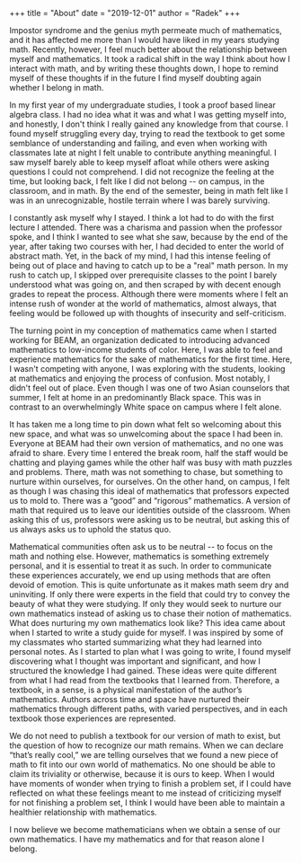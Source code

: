 +++
title = "About"
date = "2019-12-01"
author = "Radek"
+++

Impostor syndrome and the genius myth permeate much of mathematics, and it has affected me more than I would have liked in my years studying math. Recently, however, I feel much better about the relationship between myself and mathematics. It took a radical shift in the way I think about how I interact with math, and by writing these thoughts down, I hope to remind myself of these thoughts if in the future I find myself doubting again whether I belong in math.

In my first year of my undergraduate studies, I took a proof based linear algebra class. I had no idea what it was and what I was getting myself into, and honestly, I don't think I really gained any knowledge from that course. I found myself struggling every day, trying to read the textbook to get some semblance of understanding and failing, and even when working with classmates late at night I felt unable to contribute anything meaningful. I saw myself barely able to keep myself afloat while others were asking questions I could not comprehend. I did not recognize the feeling at the time, but looking back, I felt like I did not belong -- on campus, in the classroom, and in math. By the end of the semester, being in math felt like I was in an unrecognizable, hostile terrain where I was barely surviving.

I constantly ask myself why I stayed. I think a lot had to do with the first lecture I attended. There was a charisma and passion when the professor spoke, and I think I wanted to see what she saw, because by the end of the year, after taking two courses with her, I had decided to enter the world of abstract math. Yet, in the back of my mind, I had this intense feeling of being out of place and having to catch up to be a "real" math person. In my rush to catch up, I skipped over prerequisite classes to the point I barely understood what was going on, and then scraped by with decent enough grades to repeat the process. Although there were moments where I felt an intense rush of wonder at the world of mathematics, almost always, that feeling would be followed up with thoughts of insecurity and self-criticism.

The turning point in my conception of mathematics came when I started working for BEAM, an organization dedicated to introducing advanced mathematics to low-income students of color. Here, I was able to feel and experience mathematics for the sake of mathematics for the first time. Here, I wasn't competing with anyone, I was exploring with the students, looking at mathematics and enjoying the process of confusion. Most notably, I didn't feel out of place. Even though I was one of two Asian counselors that summer, I felt at home in an predominantly Black space. This was in contrast to an overwhelmingly White space on campus where I felt alone.

It has taken me a long time to pin down what felt so welcoming about this new space, and what was so unwelcoming about the space I had been in. Everyone at BEAM had their own version of mathematics, and no one was afraid to share. Every time I entered the break room, half the staff would be chatting and playing games while the other half was busy with math puzzles and problems. There, math was not something to chase, but something to nurture within ourselves, for ourselves. On the other hand, on campus, I felt as though I was chasing this ideal of mathematics that professors expected us to mold to. There was a “good” and “rigorous” mathematics. A version of math that required us to leave our identities outside of the classroom. When asking this of us, professors were asking us to be neutral, but asking this of us always asks us to uphold the status quo.

Mathematical communities often ask us to be neutral -- to focus on the math and nothing else. However, mathematics is something extremely personal, and it is essential to treat it as such. In order to communicate these experiences accurately, we end up using methods that are often devoid of emotion. This is quite unfortunate as it makes math seem dry and uninviting. If only there were experts in the field that could try to convey the beauty of what they were studying. If only they would seek to nurture our own mathematics instead of asking us to chase their notion of mathematics.
What does nurturing my own mathematics look like? This idea came about when I started to write a study guide for myself. I was inspired by some of my classmates who started summarizing what they had learned into personal notes. As I started to plan what I was going to write, I found myself discovering what I thought was important and significant, and how I structured the knowledge I had gained. These ideas were quite different from what I had read from the textbooks that I learned from. Therefore, a textbook, in a sense, is a physical manifestation of the author’s mathematics. Authors across time and space have nurtured their mathematics through different paths, with varied perspectives, and in each textbook those experiences are represented.

We do not need to publish a textbook for our version of math to exist, but the question of how to recognize our math remains. When we can declare “that’s really cool,” we are telling ourselves that we found a new piece of math to fit into our own world of mathematics. No one should be able to claim its triviality or otherwise, because it is ours to keep. When I would have moments of wonder when trying to finish a problem set, if I could have reflected on what these feelings meant to me instead of criticizing myself for not finishing a problem set, I think I would have been able to maintain a healthier relationship with mathematics.

I now believe we become mathematicians when we obtain a sense of our own mathematics. I have my mathematics and for that reason alone I belong.
